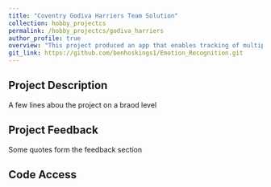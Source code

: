 ```yaml
---
title: "Coventry Godiva Harriers Team Solution"
collection: hobby_projectcs
permalink: /hobby_projectcs/godiva_harriers
author_profile: true
overview: "This project produced an app that enables tracking of multiple members within a sports team using the Strava API"
git_link: https://github.com/benhoskings1/Emotion_Recognition.git
---
```


## Project Description 
A few lines abou the project on a braod level 

## Project Feedback 
Some quotes form the feedback section

## Code Access
<!-- <a href="https://github.com/benhoskings1/Emotion_Recognition.git">Explore the git repo</a> -->
